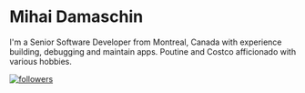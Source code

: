 # Mihai Damaschin

I'm a Senior Software Developer from Montreal, Canada with experience building, debugging and maintain apps. Poutine and Costco afficionado with various hobbies.


   <p align="left">
      <a href="https://github.com/CostcoFanboy?tab=followers">
         <img alt="followers" title="Follow me on Github" src="https://custom-icon-badges.demolab.com/github/followers/CostcoFanboy?color=236ad3&labelColor=1155ba&style=for-the-badge&logo=person-add&label=Follow&logoColor=white"/></a>
   </p>